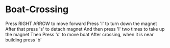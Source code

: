 # Boat-Crossing
Press RIGHT ARROW to move forward 
Press 'l' to turn down the magnet 
After that press 's' to detach magnet
And then press 'l' two times to take up the magnet
Then Press 'c' to move boat
After crossing, when it is near building press 'b'
